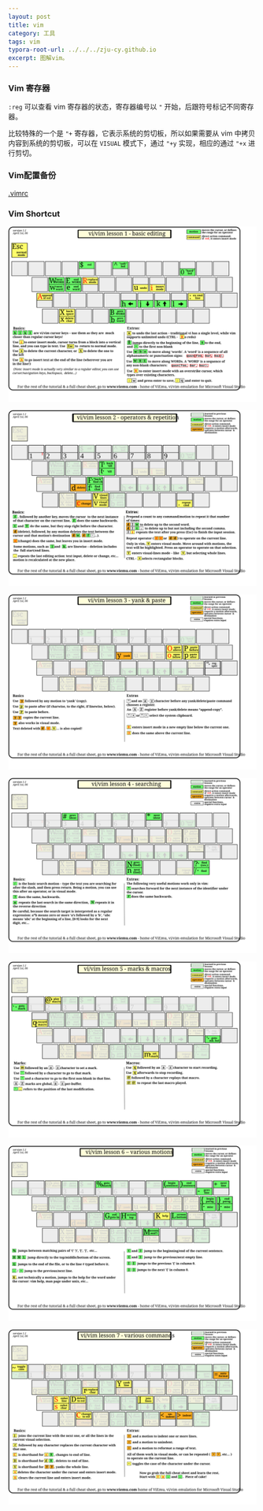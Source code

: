 ```yaml
---
layout: post
title: vim
category: 工具
tags: vim
typora-root-url: ../../../zju-cy.github.io
excerpt: 图解vim。
---
```


### Vim 寄存器

`:reg` 可以查看 vim 寄存器的状态，寄存器编号以 `"` 开始，后跟符号标记不同寄存器。

比较特殊的一个是 `"+` 寄存器，它表示系统的剪切板，所以如果需要从 vim 中拷贝内容到系统的剪切板，可以在 `VISUAL` 模式下，通过 `"+y` 实现，相应的通过 `"+x` 进行剪切。



### Vim配置备份

<a href="/files/.vimrc" download=".vimrc">.vimrc</a>



### Vim Shortcut

![vi-vim-tutorial-1](/images/vi-vim-tutorial-1.svg)

![vi-vim-tutorial-2](/images/vi-vim-tutorial-2.svg)

![vi-vim-tutorial-3](/images/vi-vim-tutorial-3.svg)

![vi-vim-tutorial-4](/images/vi-vim-tutorial-4.svg)

![vi-vim-tutorial-5](/images/vi-vim-tutorial-5.svg)

![vi-vim-tutorial-6](/images/vi-vim-tutorial-6.svg)

![vi-vim-tutorial-7](/images/vi-vim-tutorial-7.svg)